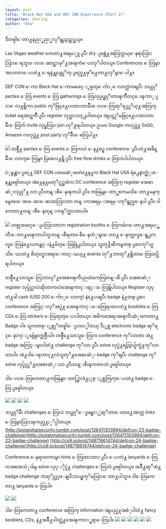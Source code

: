 ```yaml
---
layout: post
title: "Black Hat USA and DEF CON Experience [Part 2]"
categories: sharing
author: "kha"
---
```


ဒီတစ္ခါေတာ႔နညး္နညး္စာပုိရွည္မယ္ထင္တယ္။

Las Vegas weather ကေတာ႔အရမး္ပူျပီး dry ျဖစ္တဲ႔အတြက္ဘယ္ေနရာသြားသြားေရဘူးေလးေဆာင္ထားဖုိ႔အၾကံေပးလုိပါတယ္။ Conferences ေတြမွာအလကားေပးတဲ႔ ေရနဲ႔ျပန္လုိက္ျဖည္႔ဖုိ႔ေတာ႔လုိမွာေပါ႔။

DEF CON ေကာ Black Hat ေကာမစခင္ႏွစ္ပတ္ေက်ာ္ေလာက္ထဲကစျပီး ဘယ္လုိ parties ေတြ events ေတြ gatherings ေတြလုပ္မယ္ဆုိတာၾကိဳတင္ေၾကာ္ျငာေလ႔ရွိကာ public ကုိဖြင္႔ေပးထားတာမ်ိဳးေလးေတြဆုိရင္ကုိယ္႔အတြက္ ticket ရေအာင္ၾကိဳျပီး register လုပ္ထားသင္႕ပါတယ္။ အျပင္ကုိမဖြင္႔ေပးထားတာမ်ိဳးေတြက် invite လုပ္မွသြား join လုိ႔ရပါတယ္။ ဥပမာ Google ကလုပ္တဲ႔ 0x0G, Amazon ကလုပ္တဲ႔ pool party လုိမ်ိဳးေတြေပါ႔။

![](/assets/g0x0g.jpg)
တစ္ခ်ိဳ႔ parties ေတြ events ေတြကလဲ ေန႔စဥ္ conference ျပီးတဲ႔အခ်ိန္မ်ိဳးေလာက္ေတြမွာ ပြဲစေလ႔ရွိျပီး free flow drinks ေတြလဲပါပါတယ္။

ပံုမွန္အားျဖင္႔ DEF CON ပထမဆံုးစတဲ႔ေန႔က Black Hat USA ရဲ႕ေနာက္ဆံုးေန႔ျဖစ္ပါတယ္။ အဲ႔ေန႔မတုိင္ခင္ညထဲက DC conference အတြက္ register အေစာဆံုးလုပ္ဖုိ႔ လာျပီးတန္းစီေနၾကပါျပီ။ ကၽြန္ေတာ္အစကမသိေတာ႔မနက္မွေအးေအးေဆးေဆးထသြားတာ တန္းကအရမ္းအရမ္းကုိရွည္ေနပါျပီ။ ဒါကေတာ႔တန္းစီေနတုန္းကရုိက္ထားတာပါ။

![](/assets/q.jpg)
တစ္ခုအဆင္ေျပသြားတာက registration booths ေတြကမ်ားေတာ႔အရမး္ၾကီးေတာ႔မၾကာပါဘူးတန္းစီရတာ။ စီေနတံုးမွာေတာ႔ ေနာက္ကလူေရွ႕ကလူေတြနဲ႔ေလကန္ရင္းနဲ႔မိတ္ေဆြဖြဲ႕ပါတယ္။ သူတု႔ိဆီကမွတစ္ျခားကုိယ္မသိေသးတဲ႔ စိတ္ဝင္စားစရာေကာင္းမယ္႔ events တုိ႔ဘာတုိ႔ရွိတာေတြထပ္သိရပါတယ္။

တစ္ခ်ိဳ႔ေသာသူေတြဘာလုိ႔အေစာၾကီးညထဲကေတြတန္းစီျပီး အေစာဆံုး register လုပ္ခ်င္တာလဲဆိုတာကလဲအေၾကာင္းရင္းေတြရွိပါတယ္။ Register လုပ္တဲ႔ခါ cash (USD 200 ေက်ာ္ေလာက္) နဲ႔ေပးရျပီး badge နဲ႔တစ္ျခား conference အတြင္းလုိအပ္မဲ႔ အေၾကာင္းေတြေရးထားတဲ႔ booklets ေတြ CDs ေတြ stickers ေတြထုတ္ေပးပါတယ္။ အဓိကအေရးအၾကီးဆံုးကေတာ႔ Badge ပါ။ သူကတစ္ႏွစ္ကုိတစ္ခါေျပာငး္ပါတယ္ ဒီႏွစ္က electronic badge ဆုိရင္ေနာက္ႏွစ္က်ေနာက္တစ္မ်ိဳးပါ။ တစ္ခ်ိဳ႔ေသာသူေတြက conference ကုိလာတာ အဲ႔ badge အတြင္းမွာပါတဲ႔ challenge ကုိလာျပီး solve လုပ္မဲ႔ရည္ရြယ္ခ်က္နဲ႔ကုိလာတာပါ။ အဲ႔ဒါေၾကာင္႔လဲသူတုိ႔အေစာဆံုး badge ကုိရျပီး challenge ကုိ solve လုပ္ခ်င္လုိ႔အေစာဆံုး လာျပီးတန္းစီၾကတာဘဲျဖစ္ပါတယ္။

ဒါေလးေတြကေတာ႔ကၽြန္ေတာ္သြားခဲ႔ႏွစ္ႏွစ္အတြက္ေပးတဲ႔ badge ေတြျဖစ္ပါတယ္။

![](/assets/badge1_f.jpg)
![](/assets/badge1_b.jpg)
![](/assets/badge2_f.jpg)
![](/assets/badge2_b.jpg)

ဘယ္လုိမ်ိဳး challenges ေတြလဲ ဘယ္လုိေျဖရွငး္လဲဆုိတာေတာ႔ေအာက္က links ေတြမွာသြားၾကည္႔ႏုိင္ပါတယ္။
[http://potatohatsecurity.tumblr.com/post/126411303994/defcon-23-badge-challenge](http://potatohatsecurity.tumblr.com/post/126411303994/defcon-23-badge-challenge)
[http://co9.io/post/148716614744/defcon-24-badge-challenge](http://co9.io/post/148716614744/defcon-24-badge-challenge)

Conference ေနရာတကာမွာ hints ေတြထားထားျပီး ေပးတဲ႔ lanyards ေတြကအစအသံုးခ်မွ solve လုပ္ႏိုင္မဲ႔ challenges ေတြဘဲျဖစ္ပါတယ္။ အခ်ိဳ႔ဆုိအဲ႔ badge challenge ဘဲထုိင္လုပ္ေနျပီးဘယ္မွကုိမသြားေတာ႔ပါဘူး။ ဒါေတြကေတာ႔ lanyards ေတြပါ။

![](/assets/lan1.jpg)
![](/assets/lan2.jpg)

ဒါေတြကေတာ႔ conference အတြက္ information အျပည္႔အစံုပါတဲ႔ fancy booklets, CDs, နဲ႔အခ်ိဳ႔ပါဝင္တဲ႔အေၾကာငး္အရာေတြပါ။
![](/assets/IMG_4842.jpg)
![](/assets/cgc.jpg)
![](/assets/IMG_4846.jpg)
![](/assets/content.jpg)
![](/assets/lost.jpg)
![](/assets/IMG_4847.jpg)